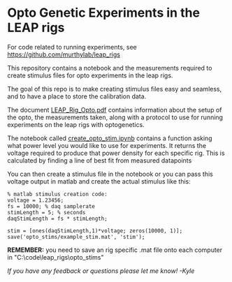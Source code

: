 # Opto Genetic Experiments in the LEAP rigs

For code related to running experiments, see https://github.com/murthylab/leap_rigs


This repository contains a notebook and the measurements required to create stimulus files for opto experiments in the leap rigs. 

The goal of this repo is to make creating stimulus files easy and seamless, and to have a place to store the calibration data.

The document [LEAP_Rig_Opto.pdf](Leap_Rig_Opto.pdf) contains information about the setup of the opto, the measurements taken, along with a protocol to use for running experiments on the leap rigs with optogenetics.

The notebook called [create_opto_stim.ipynb](create_opto_stim.ipynb) contains a function asking what power level you would like to use for experiments. It returns the voltage required to produce that power density for each specific rig. This is calculated by finding a line of best fit from measured datapoints

You can then create a stimulus file in the notebook or you can pass this voltage output in matlab and create the actual stimulus like this:

```
% matlab stimulus creation code:
voltage = 1.23456;
fs = 10000; % daq samplerate
stimLength = 5; % seconds
daqStimLength = fs * stimLength;

stim = [ones(daqStimLength,1)*voltage; zeros(10000, 1)];
save('opto_stims/example_stim.mat', 'stim');
```

**REMEMBER:** you need to save an rig specific .mat file onto each computer in "C:\code\leap_rigs\opto_stims"

*If you have any feedback or questions please let me know!
-Kyle*